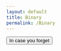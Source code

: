 ```yaml
---
layout: default
title: Binary
permalink: /Binary
---
```


<button onclick = "window.location.href='https://www.youtube.com/watch?v=RrJXLdv1i74&ab_channel=PracticalNetworking';">In case you forget</button>
